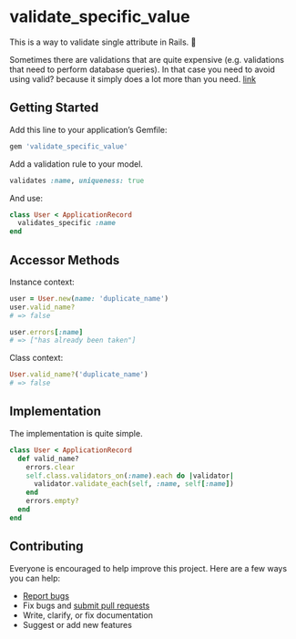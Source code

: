 # validate_specific_value

This is a way to validate single attribute in Rails. :tada:

Sometimes there are validations that are quite expensive (e.g. validations that need to perform database queries). In that case you need to avoid using valid? because it simply does a lot more than you need. [link](https://stackoverflow.com/questions/4804591/rails-activerecord-validate-single-attribute)

## Getting Started

Add this line to your application’s Gemfile:

```ruby
gem 'validate_specific_value'
```

Add a validation rule to your model.

```ruby
validates :name, uniqueness: true
```

And use:

```ruby
class User < ApplicationRecord
  validates_specific :name
end
```

## Accessor Methods

Instance context:

```ruby
user = User.new(name: 'duplicate_name')
user.valid_name?
# => false

user.errors[:name]
# => ["has already been taken"]

```

Class context:

```ruby
User.valid_name?('duplicate_name')
# => false
```

## Implementation

The implementation is quite simple.

```ruby
class User < ApplicationRecord
  def valid_name?
    errors.clear
    self.class.validators_on(:name).each do |validator|
      validator.validate_each(self, :name, self[:name])
    end
    errors.empty?
  end
end
```

## Contributing

Everyone is encouraged to help improve this project. Here are a few ways you can help:

- [Report bugs](https://github.com/ts-3156/validate_specific_value/issues)
- Fix bugs and [submit pull requests](https://github.com/ts-3156/validate_specific_value/pulls)
- Write, clarify, or fix documentation
- Suggest or add new features
